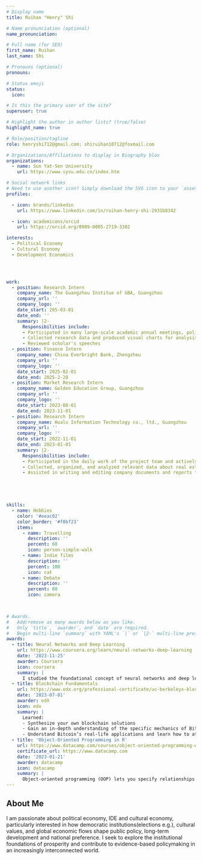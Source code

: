 ```yaml
---
# Display name
title: Ruihan "Henry" Shi 

# Name pronunciation (optional)
name_pronunciation: 

# Full name (for SEO)
first_name: Ruihan
last_name: Shi

# Pronouns (optional)
pronouns: 

# Status emoji
status:
  icon: 

# Is this the primary user of the site?
superuser: true

# Highlight the author in author lists? (true/false)
highlight_name: true

# Role/position/tagline
role: henryshi712@gmail.com; shiruihan10712@foxmail.com

# Organizations/Affiliations to display in Biography blox
organizations:
  - name: Sun Yat-Sen University
    url: https://www.sysu.edu.cn/index.htm

# Social network links
# Need to use another icon? Simply download the SVG icon to your `assets/media/icons/` folder.
profiles:

  - icon: brands/linkedin
    url: https://www.linkedin.com/in/ruihan-henry-shi-2931b8342

  - icon: academicons/orcid
    url: https://orcid.org/0009-0005-2719-3302

interests:
  - Political Economy
  - Cultural Economy
  - Development Economics


      

work:
  - position: Research Intern
    company_name: The Guangzhou Institue of GBA, Guangzhou
    company_url: ''
    company_logo: ''
    date_start: 205-03-01
    date_end: ''
    summary: |2-
      Responsibilities include:
      - Participated in many large-scale academic annual meetings, political and economic forums and wrote relevant reports (2024Guangzhou Forum exp.)
      - Collected research data and produced visual charts for analysis
      - Reviewed scholar's speeches
  - position: Finance Intern
    company_name: China Everbright Bank, Zhengzhou
    company_url: ''
    company_logo: ''
    date_start: 2025-02-01
    date_end: 2025-2-28
  - position: Market Research Intern
    company_name: Golden Education Group, Guangzhou
    company_url: ''
    company_logo: ''
    date_start: 2023-08-01
    date_end: 2023-11-01
  - position: Research Intern
    company_name: Hualu Information Technology co., ltd., Guangzhou
    company_url: ''
    company_logo: ''
    date_start: 2022-11-01
    date_end: 2023-01-01
    summary: |2-
      Responsibilities include:
      - Participated in the daily work of the project team and actively assisted team members in completing various tasks.
      - Collected, organized, and analyzed relevant data about real estate complaints to government to provide support and suggestions.
      - Assisted in writing and editing company documents and reports to ensure their accuracy and completeness.
   




skills:
  - name: Hobbies
    color: '#eeac02'
    color_border: '#f0bf23'
    items:
      - name: Travelling
        description: ''
        percent: 60
        icon: person-simple-walk
      - name: Indie films
        description: ''
        percent: 100
        icon: cat
      - name: Debate
        description: ''
        percent: 80
        icon: camera
 


# Awards.
#   Add/remove as many awards below as you like.
#   Only `title`, `awarder`, and `date` are required.
#   Begin multi-line `summary` with YAML's `|` or `|2-` multi-line prefix and indent 2 spaces below.
awards:
  - title: Neural Networks and Deep Learning
    url: https://www.coursera.org/learn/neural-networks-deep-learning
    date: '2023-11-25'
    awarder: Coursera
    icon: coursera
    summary: |
      I studied the foundational concept of neural networks and deep learning. By the end, I was familiar with the significant technological trends driving the rise of deep learning; build, train, and apply fully connected deep neural networks; implement efficient (vectorized) neural networks; identify key parameters in a neural network’s architecture; and apply deep learning to your own applications.
  - title: Blockchain Fundamentals
    url: https://www.edx.org/professional-certificate/uc-berkeleyx-blockchain-fundamentals
    date: '2023-07-01'
    awarder: edX
    icon: edx
    summary: |
      Learned:
      - Synthesize your own blockchain solutions
      - Gain an in-depth understanding of the specific mechanics of Bitcoin
      - Understand Bitcoin’s real-life applications and learn how to attack and destroy Bitcoin, Ethereum, smart contracts and Dapps, and alternatives to Bitcoin’s Proof-of-Work consensus algorithm
  - title: 'Object-Oriented Programming in R'
    url: https://www.datacamp.com/courses/object-oriented-programming-with-s3-and-r6-in-r
    certificate_url: https://www.datacamp.com
    date: '2023-01-21'
    awarder: datacamp
    icon: datacamp
    summary: |
      Object-oriented programming (OOP) lets you specify relationships between functions and the objects that they can act on, helping you manage complexity in your code. This is an intermediate level course, providing an introduction to OOP, using the S3 and R6 systems. S3 is a great day-to-day R programming tool that simplifies some of the functions that you write. R6 is especially useful for industry-specific analyses, working with web APIs, and building GUIs.
---
```


## About Me

 I am passionate about political economy, IDE and cultural economy, particularly interested in how democratic institutions(elections e.g.), cultural values, and global economic flows shape public policy, long-term
 development and national preference.  I seek to explore the institutional foundations of prosperity and contribute to evidence-based policymaking in an increasingly interconnected world.
